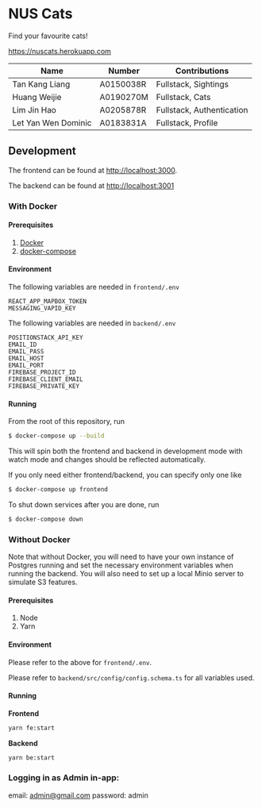# NUS Cats

Find your favourite cats!

https://nuscats.herokuapp.com

| Name                | Number    | Contributions             |
| ------------------- | --------- | ------------------------- |
| Tan Kang Liang      | A0150038R | Fullstack, Sightings      |
| Huang Weijie        | A0190270M | Fullstack, Cats           |
| Lim Jin Hao         | A0205878R | Fullstack, Authentication |
| Let Yan Wen Dominic | A0183831A | Fullstack, Profile        |

## Development

The frontend can be found at [http://localhost:3000](http://localhost:3000).

The backend can be found at [http://localhost:3001](http://localhost:3001)

### With Docker

#### Prerequisites

1. [Docker](https://docs.docker.com/get-docker/)
1. [docker-compose](https://docs.docker.com/compose/install/)

#### Environment

The following variables are needed in `frontend/.env`

```
REACT_APP_MAPBOX_TOKEN
MESSAGING_VAPID_KEY
```

The following variables are needed in `backend/.env`

```
POSITIONSTACK_API_KEY
EMAIL_ID
EMAIL_PASS
EMAIL_HOST
EMAIL_PORT
FIREBASE_PROJECT_ID
FIREBASE_CLIENT_EMAIL
FIREBASE_PRIVATE_KEY
```


#### Running 

From the root of this repository, run
```bash
$ docker-compose up --build
```
This will spin both the frontend and backend in development mode with watch mode and changes should be reflected automatically.

If you only need either frontend/backend, you can specify only one like
```bash
$ docker-compose up frontend
```


To shut down services after you are done, run
```bash
$ docker-compose down
```


### Without Docker

Note that without Docker, you will need to have your own instance of Postgres running and set the necessary environment variables when running the backend. You will also need to set up a local Minio server to simulate S3 features.

#### Prerequisites

1. Node
1. Yarn

#### Environment

Please refer to the above for `frontend/.env`.

Please refer to `backend/src/config/config.schema.ts` for all variables used.

#### Running

**Frontend**
```bash
yarn fe:start
```

**Backend**
```bash
yarn be:start
```

### Logging in as Admin in-app:
email: admin@gmail.com
password: admin

